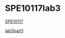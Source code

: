 # SPE10117lab3

 [SPE10117](http://personal.cityu.edu.hk/dcychan/2021SemASPE10117/)
 
 [lab3part1](lab3part1.md)
